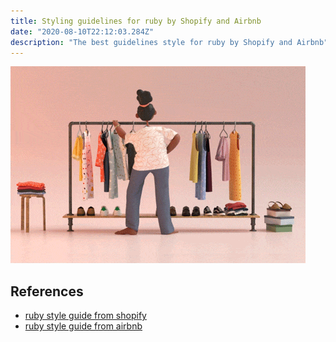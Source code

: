 ```yaml
---
title: Styling guidelines for ruby by Shopify and Airbnb
date: "2020-08-10T22:12:03.284Z"
description: "The best guidelines style for ruby by Shopify and Airbnb"
---
```


![Rails](./cover.gif)

## References
- [ruby style guide from shopify](https://github.com/Shopify/ruby-style-guide)
- [ruby style guide from airbnb](https://github.com/airbnb/ruby)
